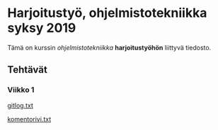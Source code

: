 # Harjoitustyö, ohjelmistotekniikka syksy 2019

Tämä on kurssin *ohjelmistotekniikka* **harjoitustyöhön** liittyvä tiedosto.

## Tehtävät

### Viikko 1

[gitlog.txt](https://github.com/aquocite/ot-harjoitustyo/blob/master/laskarit/viikko1/gitlog.txt)

[komentorivi.txt](https://github.com/aquocite/ot-harjoitustyo/blob/master/laskarit/viikko1/komentorivi.txt)
